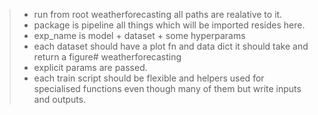 > - run from root weatherforecasting all paths are realative to it.
> - package is pipeline all things which will be imported resides here.
> - exp_name is model + dataset + some hyperparams
> - each dataset should have a plot fn and data dict it should take and return a figure# weatherforecasting
> - explicit params are passed.
> - each train script should be flexible and helpers used for specialised functions even though many of them but write inputs and outputs.
